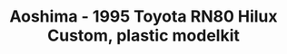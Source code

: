---
layout: product
title: "Aoshima - 1995 Toyota RN80 Hilux Custom, plastic modelkit"
price: "TBA" 
desc: "N/A"
img_path: "/assets/img/AO54505.jpg"
brand: "N/A"
available: false
special_offer: false
new: false
soon: false
cat: "010000"
subcat: "013700"
subsubcat: "0N/A"
sifra: "AO54505"
popular: false
---